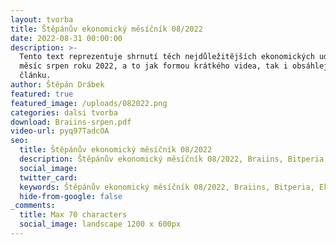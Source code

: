```yaml
---
layout: tvorba
title: Štěpánův ekonomický měsíčník 08/2022
date: 2022-08-31 00:00:00
description: >-
  Tento text reprezentuje shrnutí těch nejdůležitějších ekonomických událostí za
  měsíc srpen roku 2022, a to jak formou krátkého videa, tak i obsáhlejšího
  článku.
author: Štěpán Drábek
featured: true
featured_image: /uploads/082022.png
categories: dalsi tvorba
download: Braiins-srpen.pdf
video-url: pyq97TadcOA
seo:
  title: Štěpánův ekonomický měsíčník 08/2022
  description: Štěpánův ekonomický měsíčník 08/2022, Braiins, Bitperia, Ekonomie Jednoduše
  social_image:
  twitter_card:
  keywords: Štěpánův ekonomický měsíčník 08/2022, Braiins, Bitperia, Ekonomie Jednoduše
  hide-from-google: false
_comments:
  title: Max 70 characters
  social_image: landscape 1200 x 600px
---
```

